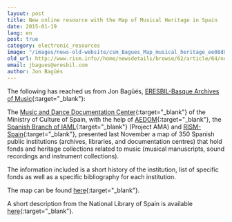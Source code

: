 ```yaml
---
layout: post
title: New online resource with the Map of Musical Heritage in Spain
date: 2015-01-19
lang: en
post: true
category: electronic_resources
image: "/images/news-old-website/csm_Bagues_Map_musical_heritage_ee08d8fec7.jpg"
old_url: http://www.rism.info//home/newsdetails/browse/62/article/64/new-online-resource-with-the-map-of-musical-heritage-in-spain.html
email: jbagues@eresbil.com
author: Jon Bagüés
---
```


The following has reached us from Jon Bagüés, [ERESBIL-Basque Archives of Music](http://www.eresbil.com/){:target="_blank"}:


The [Music and Dance Documentation Center](http://musicadanza.es/){:target="_blank"} of the Ministry of Culture of Spain, with the help of [AEDOM](http://www.aedom.org/){:target="_blank"}, the [Spanish Branch of IAML](http://www.iaml.info/activities/projects/access_to_music_archives){:target="_blank"} (Project AMA) and [RISM-Spain](http://www.rism.info/en/workgroups/spain-barcelona-consejo-superior-de-investigaciones-cientificas-institucion-mila-y-fontanals-u-ei-musicologia/home.html){:target="_blank"}, presented last November a map of 350 Spanish public institutions (archives, libraries, and documentation centres) that hold fonds and heritage collections related to music (musical manuscripts, sound recordings and instrument collections).

The information included is a short history of the institution, list of specific fonds as well as a specific bibliography for each institution.


The map can be found [here](http://musicadanza.es/mapatrimoniomusical/){:target="_blank"}.


A short description from the National Library of Spain is available [here](http://musicadanza.es/mapatrimoniomusical/localizacion/?id=115&b=&todos=5&archivos=&bibliotecas=&centros=&museos=&zoom=17&center=40.424919892334906,-3.6908158562209747){:target="_blank"}.


